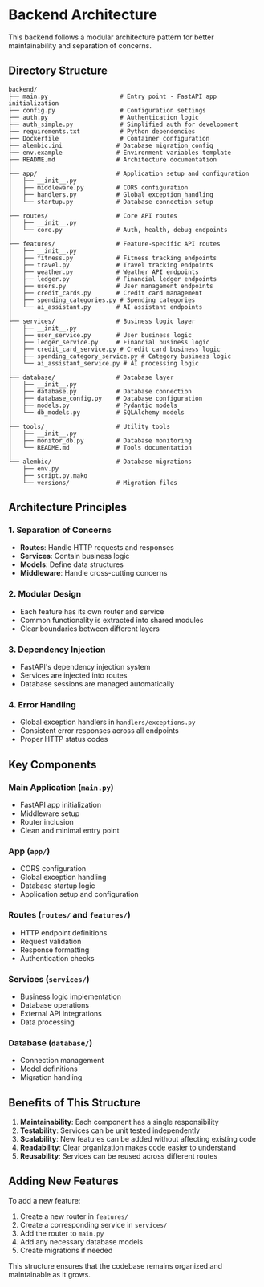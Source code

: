 # Backend Architecture

This backend follows a modular architecture pattern for better maintainability and separation of concerns.

## Directory Structure

```
backend/
├── main.py                    # Entry point - FastAPI app initialization
├── config.py                  # Configuration settings
├── auth.py                    # Authentication logic
├── auth_simple.py             # Simplified auth for development
├── requirements.txt           # Python dependencies
├── Dockerfile                 # Container configuration
├── alembic.ini               # Database migration config
├── env.example               # Environment variables template
├── README.md                 # Architecture documentation
│
├── app/                      # Application setup and configuration
│   ├── __init__.py
│   ├── middleware.py         # CORS configuration
│   ├── handlers.py           # Global exception handling
│   └── startup.py            # Database connection setup
│
├── routes/                   # Core API routes
│   ├── __init__.py
│   └── core.py               # Auth, health, debug endpoints
│
├── features/                 # Feature-specific API routes
│   ├── __init__.py
│   ├── fitness.py            # Fitness tracking endpoints
│   ├── travel.py             # Travel tracking endpoints
│   ├── weather.py            # Weather API endpoints
│   ├── ledger.py             # Financial ledger endpoints
│   ├── users.py              # User management endpoints
│   ├── credit_cards.py       # Credit card management
│   ├── spending_categories.py # Spending categories
│   └── ai_assistant.py       # AI assistant endpoints
│
├── services/                 # Business logic layer
│   ├── __init__.py
│   ├── user_service.py       # User business logic
│   ├── ledger_service.py     # Financial business logic
│   ├── credit_card_service.py # Credit card business logic
│   ├── spending_category_service.py # Category business logic
│   └── ai_assistant_service.py # AI processing logic
│
├── database/                 # Database layer
│   ├── __init__.py
│   ├── database.py           # Database connection
│   ├── database_config.py    # Database configuration
│   ├── models.py             # Pydantic models
│   └── db_models.py          # SQLAlchemy models
│
├── tools/                    # Utility tools
│   ├── __init__.py
│   ├── monitor_db.py         # Database monitoring
│   └── README.md             # Tools documentation
│
└── alembic/                  # Database migrations
    ├── env.py
    ├── script.py.mako
    └── versions/             # Migration files
```

## Architecture Principles

### 1. **Separation of Concerns**
- **Routes**: Handle HTTP requests and responses
- **Services**: Contain business logic
- **Models**: Define data structures
- **Middleware**: Handle cross-cutting concerns

### 2. **Modular Design**
- Each feature has its own router and service
- Common functionality is extracted into shared modules
- Clear boundaries between different layers

### 3. **Dependency Injection**
- FastAPI's dependency injection system
- Services are injected into routes
- Database sessions are managed automatically

### 4. **Error Handling**
- Global exception handlers in `handlers/exceptions.py`
- Consistent error responses across all endpoints
- Proper HTTP status codes

## Key Components

### Main Application (`main.py`)
- FastAPI app initialization
- Middleware setup
- Router inclusion
- Clean and minimal entry point

### App (`app/`)
- CORS configuration
- Global exception handling
- Database startup logic
- Application setup and configuration

### Routes (`routes/` and `features/`)
- HTTP endpoint definitions
- Request validation
- Response formatting
- Authentication checks

### Services (`services/`)
- Business logic implementation
- Database operations
- External API integrations
- Data processing

### Database (`database/`)
- Connection management
- Model definitions
- Migration handling

## Benefits of This Structure

1. **Maintainability**: Each component has a single responsibility
2. **Testability**: Services can be unit tested independently
3. **Scalability**: New features can be added without affecting existing code
4. **Readability**: Clear organization makes code easier to understand
5. **Reusability**: Services can be reused across different routes

## Adding New Features

To add a new feature:

1. Create a new router in `features/`
2. Create a corresponding service in `services/`
3. Add the router to `main.py`
4. Add any necessary database models
5. Create migrations if needed

This structure ensures that the codebase remains organized and maintainable as it grows. 